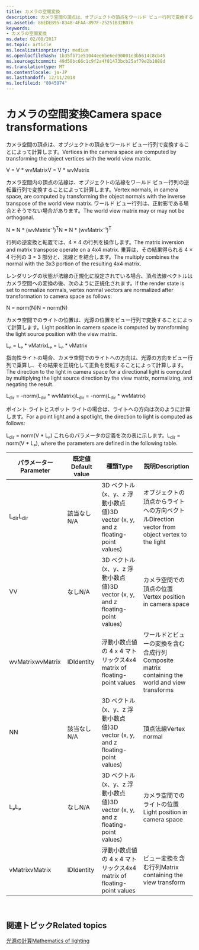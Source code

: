 ```yaml
---
title: カメラの空間変換
description: カメラ空間の頂点は、オブジェクトの頂点をワールド ビュー行列で変換することによって計算します。
ms.assetid: 86EDEB95-8348-4FAA-897F-25251B32B076
keywords:
- カメラの空間変換
ms.date: 02/08/2017
ms.topic: article
ms.localizationpriority: medium
ms.openlocfilehash: 1b35fb71e51044ee6be6ed90001e3b5614c8cb45
ms.sourcegitcommit: 49d58bc66c1c9f2a4f81473bcb25af79e2b1088d
ms.translationtype: MT
ms.contentlocale: ja-JP
ms.lasthandoff: 12/11/2018
ms.locfileid: "8945974"
---
```

# <a name="camera-space-transformations"></a><span data-ttu-id="86438-104">カメラの空間変換</span><span class="sxs-lookup"><span data-stu-id="86438-104">Camera space transformations</span></span>


<span data-ttu-id="86438-105">カメラ空間の頂点は、オブジェクトの頂点をワールド ビュー行列で変換することによって計算します。</span><span class="sxs-lookup"><span data-stu-id="86438-105">Vertices in the camera space are computed by transforming the object vertices with the world view matrix.</span></span>

<span data-ttu-id="86438-106">V = V \* wvMatrix</span><span class="sxs-lookup"><span data-stu-id="86438-106">V = V \* wvMatrix</span></span>

<span data-ttu-id="86438-107">カメラ空間内の頂点の法線は、オブジェクトの法線をワールド ビュー行列の逆転置行列で変換することによって計算します。</span><span class="sxs-lookup"><span data-stu-id="86438-107">Vertex normals, in camera space, are computed by transforming the object normals with the inverse transpose of the world view matrix.</span></span> <span data-ttu-id="86438-108">ワールド ビュー行列は、正射影である場合とそうでない場合があります。</span><span class="sxs-lookup"><span data-stu-id="86438-108">The world view matrix may or may not be orthogonal.</span></span>

<span data-ttu-id="86438-109">N = N \* (wvMatrix⁻¹)<sup>T</sup></span><span class="sxs-lookup"><span data-stu-id="86438-109">N = N \* (wvMatrix⁻¹)<sup>T</sup></span></span>

<span data-ttu-id="86438-110">行列の逆変換と転置では、4 × 4 の行列を操作します。</span><span class="sxs-lookup"><span data-stu-id="86438-110">The matrix inversion and matrix transpose operate on a 4x4 matrix.</span></span> <span data-ttu-id="86438-111">乗算は、その結果得られる 4 × 4 行列の 3 × 3 部分と、法線とを結合します。</span><span class="sxs-lookup"><span data-stu-id="86438-111">The multiply combines the normal with the 3x3 portion of the resulting 4x4 matrix.</span></span>

<span data-ttu-id="86438-112">レンダリングの状態が法線の正規化に設定されている場合、頂点法線ベクトルはカメラ空間への変換の後、次のように正規化されます。</span><span class="sxs-lookup"><span data-stu-id="86438-112">If the render state is set to normalize normals, vertex normal vectors are normalized after transformation to camera space as follows:</span></span>

<span data-ttu-id="86438-113">N = norm(N)</span><span class="sxs-lookup"><span data-stu-id="86438-113">N = norm(N)</span></span>

<span data-ttu-id="86438-114">カメラ空間でのライトの位置は、光源の位置をビュー行列で変換することによって計算します。</span><span class="sxs-lookup"><span data-stu-id="86438-114">Light position in camera space is computed by transforming the light source position with the view matrix.</span></span>

<span data-ttu-id="86438-115">Lₚ = Lₚ \* vMatrix</span><span class="sxs-lookup"><span data-stu-id="86438-115">Lₚ = Lₚ \* vMatrix</span></span>

<span data-ttu-id="86438-116">指向性ライトの場合、カメラ空間でのライトへの方向は、光源の方向をビュー行列で乗算し、その結果を正規化して正負を反転することによって計算します。</span><span class="sxs-lookup"><span data-stu-id="86438-116">The direction to the light in camera space for a directional light is computed by multiplying the light source direction by the view matrix, normalizing, and negating the result.</span></span>

<span data-ttu-id="86438-117">L<sub>dir</sub> = -norm(L<sub>dir</sub> \* wvMatrix)</span><span class="sxs-lookup"><span data-stu-id="86438-117">L<sub>dir</sub> = -norm(L<sub>dir</sub> \* wvMatrix)</span></span>

<span data-ttu-id="86438-118">ポイント ライトとスポット ライトの場合は、ライトへの方向は次のように計算します。</span><span class="sxs-lookup"><span data-stu-id="86438-118">For a point light and a spotlight, the direction to light is computed as follows:</span></span>

<span data-ttu-id="86438-119">L<sub>dir</sub> = norm(V \* Lₚ) これらのパラメータの定義を次の表に示します。</span><span class="sxs-lookup"><span data-stu-id="86438-119">L<sub>dir</sub> = norm(V \* Lₚ), where the parameters are defined in the following table.</span></span>

| <span data-ttu-id="86438-120">パラメーター</span><span class="sxs-lookup"><span data-stu-id="86438-120">Parameter</span></span>       | <span data-ttu-id="86438-121">既定値</span><span class="sxs-lookup"><span data-stu-id="86438-121">Default value</span></span> | <span data-ttu-id="86438-122">種類</span><span class="sxs-lookup"><span data-stu-id="86438-122">Type</span></span>                                          | <span data-ttu-id="86438-123">説明</span><span class="sxs-lookup"><span data-stu-id="86438-123">Description</span></span>                                               |
|-----------------|---------------|-----------------------------------------------|-----------------------------------------------------------|
| <span data-ttu-id="86438-124">L<sub>dir</sub></span><span class="sxs-lookup"><span data-stu-id="86438-124">L<sub>dir</sub></span></span> | <span data-ttu-id="86438-125">該当なし</span><span class="sxs-lookup"><span data-stu-id="86438-125">N/A</span></span>           | <span data-ttu-id="86438-126">3D ベクトル (x、y、z 浮動小数点値)</span><span class="sxs-lookup"><span data-stu-id="86438-126">3D vector (x, y, and z floating-point values)</span></span> | <span data-ttu-id="86438-127">オブジェクトの頂点からライトへの方向ベクトル</span><span class="sxs-lookup"><span data-stu-id="86438-127">Direction vector from object vertex to the light</span></span>          |
| <span data-ttu-id="86438-128">V</span><span class="sxs-lookup"><span data-stu-id="86438-128">V</span></span>               | <span data-ttu-id="86438-129">なし</span><span class="sxs-lookup"><span data-stu-id="86438-129">N/A</span></span>           | <span data-ttu-id="86438-130">3D ベクトル (x、y、z 浮動小数点値)</span><span class="sxs-lookup"><span data-stu-id="86438-130">3D vector (x, y, and z floating-point values)</span></span> | <span data-ttu-id="86438-131">カメラ空間での頂点の位置</span><span class="sxs-lookup"><span data-stu-id="86438-131">Vertex position in camera space</span></span>                           |
| <span data-ttu-id="86438-132">wvMatrix</span><span class="sxs-lookup"><span data-stu-id="86438-132">wvMatrix</span></span>        | <span data-ttu-id="86438-133">ID</span><span class="sxs-lookup"><span data-stu-id="86438-133">Identity</span></span>      | <span data-ttu-id="86438-134">浮動小数点値の 4 x 4 マトリックス</span><span class="sxs-lookup"><span data-stu-id="86438-134">4x4 matrix of floating-point values</span></span>           | <span data-ttu-id="86438-135">ワールドとビューの変換を含む合成行列</span><span class="sxs-lookup"><span data-stu-id="86438-135">Composite matrix containing the world and view transforms</span></span> |
| <span data-ttu-id="86438-136">N</span><span class="sxs-lookup"><span data-stu-id="86438-136">N</span></span>               | <span data-ttu-id="86438-137">該当なし</span><span class="sxs-lookup"><span data-stu-id="86438-137">N/A</span></span>           | <span data-ttu-id="86438-138">3D ベクトル (x、y、z 浮動小数点値)</span><span class="sxs-lookup"><span data-stu-id="86438-138">3D vector (x, y, and z floating-point values)</span></span> | <span data-ttu-id="86438-139">頂点法線</span><span class="sxs-lookup"><span data-stu-id="86438-139">Vertex normal</span></span>                                             |
| <span data-ttu-id="86438-140">Lₚ</span><span class="sxs-lookup"><span data-stu-id="86438-140">Lₚ</span></span>              | <span data-ttu-id="86438-141">なし</span><span class="sxs-lookup"><span data-stu-id="86438-141">N/A</span></span>           | <span data-ttu-id="86438-142">3D ベクトル (x、y、z 浮動小数点値)</span><span class="sxs-lookup"><span data-stu-id="86438-142">3D vector (x, y, and z floating-point values)</span></span> | <span data-ttu-id="86438-143">カメラ空間でのライトの位置</span><span class="sxs-lookup"><span data-stu-id="86438-143">Light position in camera space</span></span>                            |
| <span data-ttu-id="86438-144">vMatrix</span><span class="sxs-lookup"><span data-stu-id="86438-144">vMatrix</span></span>         | <span data-ttu-id="86438-145">ID</span><span class="sxs-lookup"><span data-stu-id="86438-145">Identity</span></span>      | <span data-ttu-id="86438-146">浮動小数点値の 4 x 4 マトリックス</span><span class="sxs-lookup"><span data-stu-id="86438-146">4x4 matrix of floating-point values</span></span>           | <span data-ttu-id="86438-147">ビュー変換を含む行列</span><span class="sxs-lookup"><span data-stu-id="86438-147">Matrix containing the view transform</span></span>                      |

 

## <a name="span-idrelated-topicsspanrelated-topics"></a><span data-ttu-id="86438-148"><span id="related-topics"></span>関連トピック</span><span class="sxs-lookup"><span data-stu-id="86438-148"><span id="related-topics"></span>Related topics</span></span>


[<span data-ttu-id="86438-149">光源の計算</span><span class="sxs-lookup"><span data-stu-id="86438-149">Mathematics of lighting</span></span>](mathematics-of-lighting.md)

 

 




